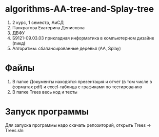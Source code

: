 # algorithms-AA-tree-and-Splay-tree
1. 2 курс, 1 семестр, АиСД
2. Панкратова Екатерина Денисовна
3. ДВФУ
4. Б9121-09.03.03 прикладная информатика в компьютерном дизайне (пикд)
5. Алгоритмы: сбалансированные деревья (AA, Splay)
# Файлы
1. В папке Документы находятся презентация и отчет (в том числе в форматах pdf) и excel-таблица с графиками по тестированию
2. В папке Trees весь код и тесты
# Запуск программы
Для запуска программы надо скачать репозиторий, открыть Trees -> Trees.sln
